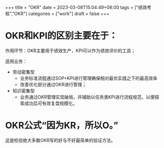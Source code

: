 +++
title = "OKR"
date = 2023-03-08T15:04:49+08:00
tags = ["绩效考核","OKR"]
categories = ["work"]
draft = false
+++

# OKR和KPI的区别主要在于：  

作用环节：OKR主要用于绩效生产，KPI可以作为绩效评价的工具；

适用业务：
- 劳动密集型
    - 业务标准流程通过SOP+KPI进行管理确保相对最优实践之下的最高效率
    - 改善优化部分通过OKR进行管理；
 - 知识密集型
     - 业务通过OKR管理实现破局，并辅助以任务类KPI进行流程规范，以便探索成功后可有效复盘规模化。

# OKR公式“因为KR，所以O。”
这是检验绝大多数OKR写的好与不好最简单的验证方法。
